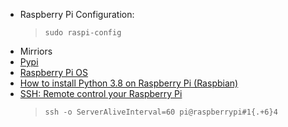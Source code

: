 - Raspberry Pi Configuration:
  > `sudo raspi-config`
 - Mirriors
  - [Pypi](https://mirrors.tuna.tsinghua.edu.cn/help/pypi/)
  - [Raspberry Pi OS](https://mirrors.tuna.tsinghua.edu.cn/help/raspbian/)
- [How to install Python 3.8 on Raspberry Pi (Raspbian)](https://installvirtual.com/how-to-install-python-3-8-on-raspberry-pi-raspbian/)
- [SSH: Remote control your Raspberry Pi](https://magpi.raspberrypi.org/articles/ssh-remote-control-raspberry-pi)
  > `ssh -o ServerAliveInterval=60 pi@raspberrypi#1{.+6}4`

